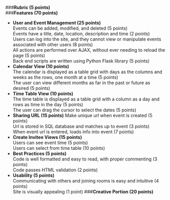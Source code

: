 ###**Rubric (5 points)**  
###**Features (70 points)**  
* **User and Event Management (25 points)**  
Events can be added, modified, and deleted (5 points)  
Events have a title, date, location, description and time (2 points)  
Users can log into the site, and they cannot view or manipulate events associated with other users (8 points)  
All actions are performed over AJAX, without ever needing to reload the page (5 points)  
Back end scripts are written using Python Flask library (5 points)
* **Calendar View (10 points)**  
The calendar is displayed as a table grid with days as the columns and weeks as the rows, one month at a time (5 points)  
The user can view different months as far in the past or future as desired (5 points)  
* **Time Table View (10 points)**  
The time table is displayed as a table grid with a column as a day and rows as time in the day (5 points)  
The user can drag the cursor to select the dates (5 points)
* **Sharing URL (15 points)**
Make unique url when event is created (5 points)  
Url is stored in SQL database and matches up to event (3 points)  
When event url is entered, loads info into event (7 points)  
* **Create Invitee Views (15 points)**  
Users can see event time (5 points)  
Users can select from time table (10 points)  
* **Best Practices (5 points)**  
Code is well formatted and easy to read, with proper commenting (3 points)  
Code passes HTML validation (2 points)  
* **Usability (5 points)**  
Communicating with others and joining rooms is easy and intuitive (4 points)  
Site is visually appealing (1 point)
###**Creative Portion (20 points)**